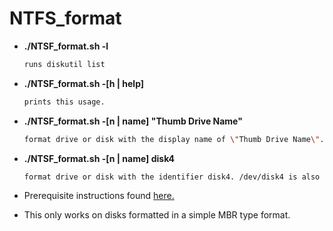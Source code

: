 # NTFS_format

- **./NTSF_format.sh -l**
    ```bash
    runs diskutil list
    ```
- **./NTSF_format.sh -[h | help]**
    ```bash
    prints this usage.
    ```
- **./NTSF_format.sh -[n | name] \"Thumb Drive Name\"**
    ```bash
    format drive or disk with the display name of \"Thumb Drive Name\". Enclose in quotes names with spaces.
    ```
- **./NTSF_format.sh -[n | name] disk4**
    ```bash
    format drive or disk with the identifier disk4. /dev/disk4 is also acceptable Do not use IDs like disk4s1.
    ```

- Prerequisite instructions found [here.](https://github.com/osxfuse/osxfuse/wiki/NTFS-3G)
- This only works on disks formatted in a simple MBR type format.

